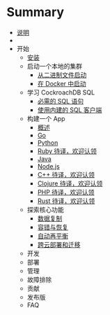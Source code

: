 # Summary

* [说明](README.md)
* [](design_cn.md)
* 开始
  * [安装](v1.0_cn/install-cockroachdb.md)
  * 启动一个本地的集群
    * [从二进制文件启动](v1.0_cn/start-a-local-cluster.md)
    * [在 Docker 中启动](v1.0_cn/start-a-local-cluster-in-docker.md)
  * 学习 CockroachDB SQL
    * [必需的 SQL 语句](v1.0_cn/learn-cockroachdb-sql.md)
    * [使用内建的 SQL 客户端](v1.0_cn/use-the-built-in-sql-client.md)
  * 构建一个 App
    * [概述](v1.0_cn/build-an-app-with-cockroachdb.md)
    * [Go](v1.0_cn/build-a-go-app-with-cockroachdb.md)
    * [Python](v1.0_cn/build-a-python-app-with-cockroachdb.md)
    * [Ruby 待译，欢迎认领](tasks.md)
    * [Java](v1.0_cn/build-a-java-app-with-cockroachdb.md)
    * [Node.js](v1.0_cn/build-a-nodejs-app-with-cockroachdb.md)
    * [C++ 待译，欢迎认领](tasks.md)
    * [Clojure 待译，欢迎认领](tasks.md)
    * [PHP 待译，欢迎认领](tasks.md)
    * [Rust 待译，欢迎认领](tasks.md)
  * 探索核心功能
    * [数据复制](v1.0_cn/demo-data-replication.md)
    * [容错与恢复](v1.0_cn/demo-fault-tolerance-and-recovery.md)
    * [自动再平衡](v1.0_cn/demo-automatic-rebalancing.md)
    * [跨云部署和迁移](v1.0_cn/demo-automatic-cloud-migration.md) 
  * 开发
  * 部署
  * 管理
  * 故障排除
  * 贡献
  * 发布版
  * FAQ
